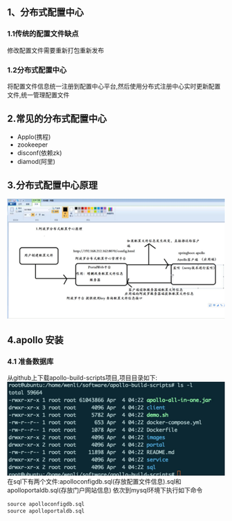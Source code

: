 ## 1、分布式配置中心
### 1.1传统的配置文件缺点
修改配置文件需要重新打包重新发布
### 1.2分布式配置中心
将配置文件信息统一注册到配置中心平台,然后使用分布式注册中心实时更新配置文件,统一管理配置文件

## 2.常见的分布式配置中心
- Applo(携程)
- zookeeper
- disconf(依赖zk)
- diamod(阿里)
## 3.分布式配置中心原理
![avatar](../public/img/apollo.png)

## 4.apollo 安装

### 4.1 准备数据库
从github上下载apollo-build-scripts项目,项目目录如下:
![avatar](../public/img/db.png)
在sql下有两个文件:apolloconfigdb.sql(存放配置文件信息).sql和apolloportaldb.sql(存放门户网站信息)
依次到mysql环境下执行如下命令
```
source apolloconfigdb.sql
source apolloportaldb.sql
```